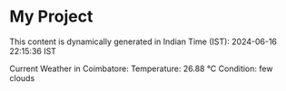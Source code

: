 # My Project

This content is dynamically generated in Indian Time (IST): 2024-06-16 22:15:36 IST


Current Weather in Coimbatore:
Temperature: 26.88 °C
Condition: few clouds
